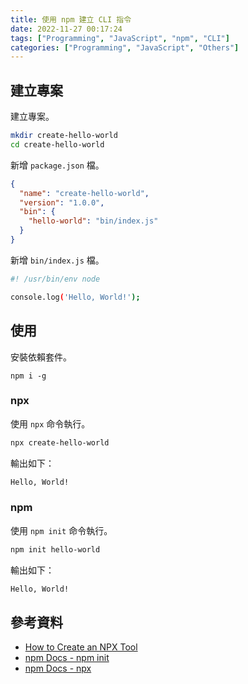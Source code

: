 ```yaml
---
title: 使用 npm 建立 CLI 指令
date: 2022-11-27 00:17:24
tags: ["Programming", "JavaScript", "npm", "CLI"]
categories: ["Programming", "JavaScript", "Others"]
---
```


## 建立專案

建立專案。

```bash
mkdir create-hello-world
cd create-hello-world
```

新增 `package.json` 檔。

```json
{
  "name": "create-hello-world",
  "version": "1.0.0",
  "bin": {
    "hello-world": "bin/index.js"
  }
}
```

新增 `bin/index.js` 檔。

```sh
#! /usr/bin/env node

console.log('Hello, World!');
```

## 使用

安裝依賴套件。

```npm
npm i -g
```

### npx

使用 `npx` 命令執行。

```bash
npx create-hello-world
```

輸出如下：

```bash
Hello, World!
```

### npm

使用 `npm init` 命令執行。

```bash
npm init hello-world
```

輸出如下：

```bash
Hello, World!
```

## 參考資料

- [How to Create an NPX Tool](https://blog.shahednasser.com/how-to-create-a-npx-tool/)
- [npm Docs - npm init](https://docs.npmjs.com/cli/v9/commands/npm-init)
- [npm Docs - npx](https://docs.npmjs.com/cli/v9/commands/npx)
